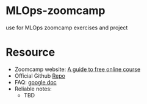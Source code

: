 # MLOps-zoomcamp
use for MLOps zoomcamp exercises and project

# Resource
- Zoomcamp website: [A guide to free online course](https://datatalks.club/blog/guide-to-free-online-courses-at-datatalks-club.html)
- Official Github [Repo](https://github.com/DataTalksClub/mlops-zoomcamp)
- FAQ: [google doc](https://docs.google.com/document/d/12TlBfhIiKtyBv8RnsoJR6F72bkPDGEvPOItJIxaEzE0/edit?tab=t.0)
- Reliable notes:
    - TBD
